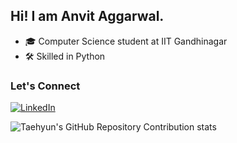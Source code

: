 ## Hi! I am Anvit Aggarwal.

- 🎓 Computer Science student at IIT Gandhinagar
- 🛠️ Skilled in Python

### Let's Connect
[![LinkedIn](https://img.shields.io/badge/LinkedIn-Connect-blue)](https://www.linkedin.com/in/anvit-aggarwal-b65426313/)

![Taehyun's GitHub Repository Contribution stats](https://github-contributor-stats.vercel.app/api?username=AnvitAggarwal)
